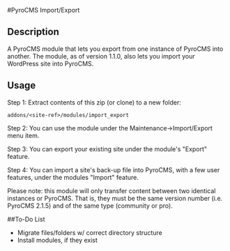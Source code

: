 #PyroCMS Import/Export

## Description

A PyroCMS module that lets you export from one instance of PyroCMS into another. The module, as of version 1.1.0, also lets you import your WordPress site into PyroCMS.

## Usage

Step 1: Extract contents of this zip (or clone) to a new folder:

	addons/<site-ref>/modules/import_export

Step 2: You can use the module under the Maintenance&rarr;Import/Export menu item.

Step 3: You can export your existing site under the module's "Export" feature.

Step 4: You can import a site's back-up file into PyroCMS, with a few user features, under the modules "Import" feature.

Please note: this module will only transfer content between two identical instances or PyroCMS. That is, they must be the same version number (i.e. PyroCMS 2.1.5) and of the same type (community or pro).

##To-Do List

- Migrate files/folders w/ correct directory structure
- Install modules, if they exist